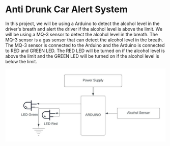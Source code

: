 # Anti Drunk Car Alert System

In this project, we will be using a Arduino to detect the alcohol level in the driver's breath and alert the driver if the alcohol level is above the limit. We will be using a MQ-3 sensor to detect the alcohol level in the breath. The MQ-3 sensor is a gas sensor that can detect the alcohol level in the breath. The MQ-3 sensor is connected to the Arduino and the Arduino is connected to RED and GREEN LED. The RED LED will be turned on if the alcohol level is above the limit and the GREEN LED will be turned on if the alcohol level is below the limit.

![BLOCK](./block.jpeg)